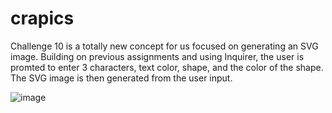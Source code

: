 # crapics
Challenge 10 is a totally new concept for us focused on generating an SVG image. 
Building on previous assignments and using Inquirer, the user is promted to enter 3 characters, text color, shape, and the color of the shape. 
The SVG image is then generated from the user input. 






![image](https://github.com/IPv21/crapics/assets/132957361/3dc2918f-df63-4c9a-89b1-b9e72198bf59)
